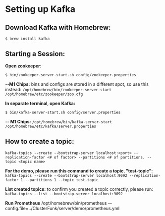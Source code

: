 # Setting up Kafka

## Download Kafka with Homebrew:

`$ brew install kafka`

## Starting a Session:

**Open zookeeper:**

`$ bin/zookeeper-server-start.sh config/zookeeper.properties`

**--M1 Chips:**
bins and configs are stored in a different spot, so use this instead:
`/opt/homebrew/bin/zookeeper-server-start /opt/homebrew/etc/zookeeper/zoo.cfg`

**In separate terminal, open Kafka:**

`$ bin/kafka-server-start.sh config/server.properties`

**-- M1 Chips:**
`/opt/homebrew/bin/kafka-server-start /opt/homebrew/etc/kafka/server.properties`

## How to create a topic:

`kafka-topics --create --bootstrap-server localhost:<port> --replication-factor <# of factor> --partitions <# of partitions. --topic <topic name>`

**For the demo, please run this command to create a topic, "test-topic":**
`kafka-topics --create --bootstrap-server localhost:9092 --replication-factor 1 --partitions 1 --topic test-topic`

**List created topics:**
to confirm you created a topic correctly, please run:
`kafka-topics --list --bootstrap-server localhost:9092`

**Run Prometheus**
/opt/homebrew/bin/prometheus --config.file=../ClusterFunk/server/demo/prometheus.yml
